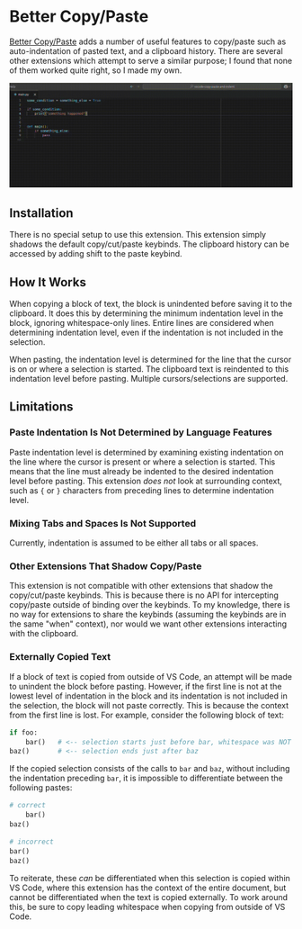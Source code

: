 # Better Copy/Paste

[Better Copy/Paste](https://marketplace.visualstudio.com/items?itemName=jefflongo.better-copy-paste) adds a number of useful features to copy/paste such as auto-indentation of pasted text, and a clipboard history. There are several other extensions which attempt to serve a similar purpose; I found that none of them worked quite right, so I made my own.

![Better Copy/Paste Demo](/assets/demo.gif)

## Installation

There is no special setup to use this extension. This extension simply shadows the default copy/cut/paste keybinds. The clipboard history can be accessed by adding shift to the paste keybind.

## How It Works

When copying a block of text, the block is unindented before saving it to the clipboard. It does this by determining the minimum indentation level in the block, ignoring whitespace-only lines. Entire lines are considered when determining indentation level, even if the indentation is not included in the selection.

When pasting, the indentation level is determined for the line that the cursor is on or where a selection is started. The clipboard text is reindented to this indentation level before pasting. Multiple cursors/selections are supported.

## Limitations

### Paste Indentation Is Not Determined by Language Features

Paste indentation level is determined by examining existing indentation on the line where the cursor is present or where a selection is started. This means that the line must already be indented to the desired indentation level before pasting. This extension _does not_ look at surrounding context, such as `{` or `}` characters from preceding lines to determine indentation level.

### Mixing Tabs and Spaces Is Not Supported

Currently, indentation is assumed to be either all tabs or all spaces.

### Other Extensions That Shadow Copy/Paste

This extension is not compatible with other extensions that shadow the copy/cut/paste keybinds. This is because there is no API for intercepting copy/paste outside of binding over the keybinds. To my knowledge, there is no way for extensions to share the keybinds (assuming the keybinds are in the same "when" context), nor would we want other extensions interacting with the clipboard.

### Externally Copied Text

If a block of text is copied from outside of VS Code, an attempt will be made to unindent the block before pasting. However, if the first line is not at the lowest level of indentation in the block and its indentation is not included in the selection, the block will not paste correctly. This is because the context from the first line is lost. For example, consider the following block of text:

```python
if foo:
    bar()   # <-- selection starts just before bar, whitespace was NOT selected
baz()       # <-- selection ends just after baz
```

If the copied selection consists of the calls to `bar` and `baz`, without including the indentation preceding `bar`, it is impossible to differentiate between the following pastes:

```python
# correct
    bar()
baz()
```

```python
# incorrect
bar()
baz()
```

To reiterate, these _can_ be differentiated when this selection is copied within VS Code, where this extension has the context of the entire document, but cannot be differentiated when the text is copied externally. To work around this, be sure to copy leading whitespace when copying from outside of VS Code.
